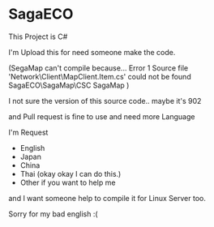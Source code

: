 SagaECO
=======

This Project is C#

I'm Upload this for need someone make the code.

(SegaMap can't compile because...
Error	1	Source file 'Network\Client\MapClient.Item.cs' could not be found	SagaECO\SagaMap\CSC	SagaMap
)

I not sure the version of this source code.. maybe it's 902

and Pull request is fine to use and need more Language

I'm Request
 - English
 - Japan
 - China
 - Thai (okay okay I can do this.)
 - Other if you want to help me

 and I want someone help to compile it for Linux Server too.
 
 Sorry for my bad english :(
